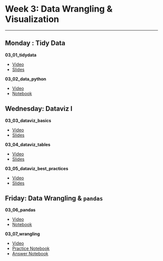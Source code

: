 # Week 3: Data Wrangling & Visualization
---


## Monday : Tidy Data

**03_01_tidydata**
- [Video](https://youtu.be/siRTOk_aI9I)
- [Slides](https://github.com/COGS108/Lectures-Fa20/blob/master/03_wrangling/03_01_tidydata.pdf)

**03_02_data_python**
- [Video](https://youtu.be/4jKzrN0DNMM)
- [Notebook](https://github.com/COGS108/Lectures-Fa20/blob/master/03_wrangling/03_02_data_python.ipynb)


## Wednesday: Dataviz I

**03_03_dataviz_basics**
- [Video](https://youtu.be/Bfsq8TGRlJ8)
- [Slides](https://github.com/COGS108/Lectures-Fa20/blob/master/03_wrangling/03_03_dataviz_basics.pdf)


**03_04_dataviz_tables**
- [Video](https://youtu.be/sGIjjS4Aujw)
- [Slides](https://github.com/COGS108/Lectures-Fa20/blob/master/03_wrangling/03_04_dataviz_tables.pdf)


**03_05_dataviz_best_practices**
- [Video](https://youtu.be/fLJnACb5Q_M)
- [Slides](https://github.com/COGS108/Lectures-Fa20/blob/master/03_wrangling/03_05_dataviz_best_practices.pdf)




## Friday: Data Wrangling & `pandas`

**03_06_pandas**
- [Video](https://youtu.be/xLRw6guZUl8)
- [Notebook](https://github.com/COGS108/Lectures-Fa20/blob/master/03_wrangling/03_06_pandas.ipynb)

**03_07_wrangling**
- [Video](https://youtu.be/36qyz4dC14c)
- [Practice Notebook](https://github.com/COGS108/Lectures-Fa20/blob/master/03_wrangling/03_07_wrangling.ipynb)
- [Answer Notebook](https://github.com/COGS108/Lectures-Fa20/blob/master/03_wrangling/03_07_wrangling_ans.ipynb)

